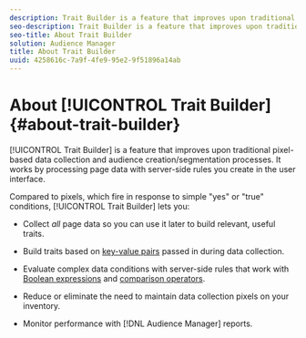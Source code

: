 ```yaml
---
description: Trait Builder is a feature that improves upon traditional pixel-based data collection and audience creation/segmentation processes. It works by processing page data with server-side rules you create in the user interface.
seo-description: Trait Builder is a feature that improves upon traditional pixel-based data collection and audience creation/segmentation processes. It works by processing page data with server-side rules you create in the user interface.
seo-title: About Trait Builder
solution: Audience Manager
title: About Trait Builder
uuid: 4258616c-7a9f-4fe9-95e2-9f51896a14ab
---
```


# About [!UICONTROL Trait Builder] {#about-trait-builder}

[!UICONTROL Trait Builder] is a feature that improves upon traditional pixel-based data collection and audience creation/segmentation processes. It works by processing page data with server-side rules you create in the user interface.

<!-- c_tb_about.xml -->

Compared to pixels, which fire in response to simple "yes" or "true" conditions, [!UICONTROL Trait Builder] lets you:

* Collect *all* page data so you can use it later to build relevant, useful traits.
* Build traits based on [key-value pairs](../../reference/key-value-pairs-explained.md#concept_E4236E003076483AA939791FE2492B49) passed in during data collection. 
* Evaluate complex data conditions with server-side rules that work with [Boolean expressions](../../reference/boolean-expressions-tsb.md#concept_B7537516B5D04CEBB9CFB4F4B780630F) and [comparison operators](../../features/traits/trait-comparison-operators.md#concept_1A1761AA403341D7B91C0E26DC4294F4).

* Reduce or eliminate the need to maintain data collection pixels on your inventory.
* Monitor performance with [!DNL Audience Manager] reports.